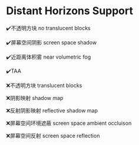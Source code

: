 # Distant Horizons Support
✔️不透明方块 no translucent blocks

✔️屏幕空间阴影 screen space shadow

✔️近距离体积雾 near volumetric fog

✔️TAA

❌不透明方块 translucent blocks

❌阴影映射 shadow map

❌反射阴影映射 reflective shadow map

❌屏幕空间环境遮蔽 screen space ambient occluison

❌屏幕空间反射 screen space reflection

